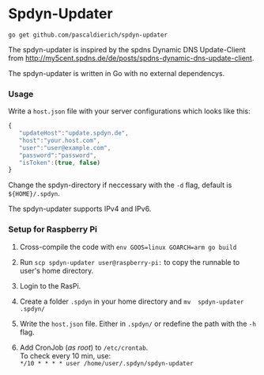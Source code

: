 # Spdyn-Updater

`go get github.com/pascaldierich/spdyn-updater`

The spdyn-updater is inspired by the spdns Dynamic DNS Update-Client from <http://my5cent.spdns.de/de/posts/spdns-dynamic-dns-update-client>.

The spdyn-updater is written in Go with no external dependencys.

### Usage

Write a `host.json` file with your server configurations which looks like this:
```javascript
{  
   "updateHost":"update.spdyn.de",
   "host":"your.host.com",
   "user":"user@example.com",
   "password":"password",
   "isToken":(true, false)
}
```

Change the spdyn-directory if neccessary with the `-d` flag, default is `${HOME}/.spdyn`.

The spdyn-updater supports IPv4 and IPv6.

### Setup for Raspberry Pi

1. Cross-compile the code with 
`env GOOS=linux GOARCH=arm go build` 

2. Run `scp spdyn-updater user@raspberry-pi:` to copy the runnable to user's home directory.

3. Login to the RasPi.

4. Create a folder `.spdyn` in your home directory and `mv  spdyn-updater .spdyn/`

5. Write the `host.json` file.
Either in `.spdyn/` or redefine the path with the `-h` flag.

6. Add CronJob (_as root_) to `/etc/crontab`.<br>
To check every 10 min, use:<br>
`*/10 * * * * user /home/user/.spdyn/spdyn-updater`

